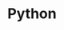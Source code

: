 ---
title: "Python"
linkTitle: "name for the left nav bar"
weight: 1
icon:
draft: true
description: >
  One sentence description/summary.
---